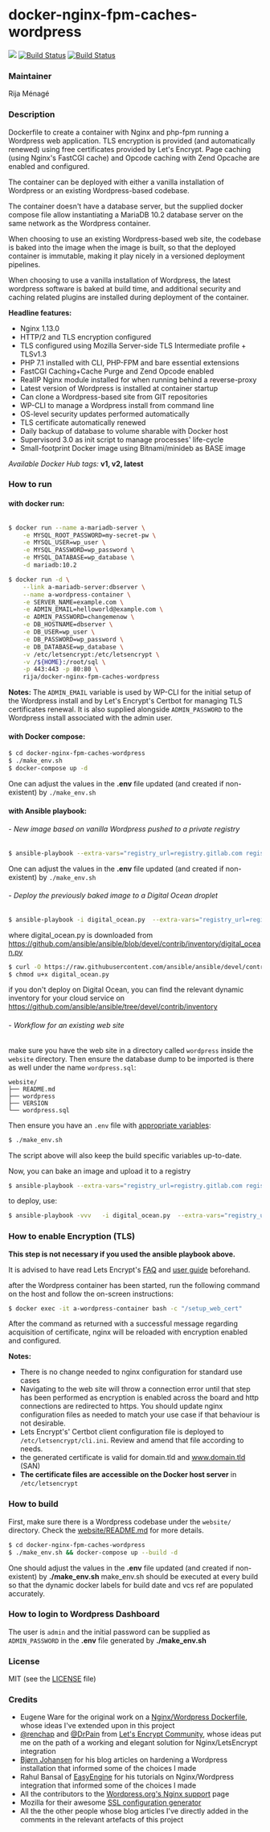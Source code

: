 # docker-nginx-fpm-caches-wordpress

[![](https://images.microbadger.com/badges/image/rija/docker-nginx-fpm-caches-wordpress.svg)](https://microbadger.com/images/rija/docker-nginx-fpm-caches-wordpress "Get your own image badge on microbadger.com")
[![Build Status](https://img.shields.io/badge/docker%20hub-automated%20build-ff69b4.svg)](https://hub.docker.com/r/rija/docker-nginx-fpm-caches-wordpress/)
[![Build Status](https://travis-ci.org/rija/docker-nginx-fpm-caches-wordpress.svg?branch=master)](https://travis-ci.org/rija/docker-nginx-fpm-caches-wordpress)


### Maintainer

Rija Ménagé

### Description

Dockerfile to create a container with Nginx and php-fpm running a Wordpress web application.
TLS encryption is provided (and automatically renewed) using free certificates provided by Let's Encrypt.
Page caching (using Nginx's FastCGI cache) and Opcode caching with Zend Opcache are enabled and configured.

The container can be deployed with either a vanilla installation of Wordpress or an existing Wordpress-based codebase.

The container doesn't have a database server, but the supplied docker compose file allow instantiating a MariaDB 10.2 database server on the same network as the Wordpress container.

When choosing to use an existing Wordpress-based web site, the codebase is baked into the image when the image is built, so that the deployed container is immutable, making it play nicely in a versioned deployment pipelines.

When choosing to use a vanilla installation of Wordpress, the latest wordpress software is baked at build time, and additional security and caching related plugins are installed during deployment of the container.


**Headline features:**
* Nginx 1.13.0
* HTTP/2 and TLS encryption configured
* TLS configured using Mozilla Server-side TLS Intermediate profile + TLSv1.3
* PHP 7.1 installed with CLI, PHP-FPM and bare essential extensions
* FastCGI Caching+Cache Purge and Zend Opcode enabled
* RealIP Nginx module installed for when running behind a reverse-proxy
* Latest version of Wordpress is installed at container startup
* Can clone a Wordpress-based site from GIT repositories
* WP-CLI to manage a Wordpress install from command line
* OS-level security updates performed automatically
* TLS certificate automatically renewed
* Daily backup of database to volume sharable with Docker host
* Supervisord 3.0 as init script to manage processes' life-cycle
* Small-footprint Docker image using Bitnami/minideb as BASE image



*Available Docker Hub tags:* **v1, v2, latest**

### How to run


#### with docker run:

```bash

$ docker run --name a-mariadb-server \
	-e MYSQL_ROOT_PASSWORD=my-secret-pw \
	-e MYSQL_USER=wp_user \
	-e MYSQL_PASSWORD=wp_password \
	-e MYSQL_DATABASE=wp_database \
	-d mariadb:10.2

$ docker run -d \
	--link a-mariadb-server:dbserver \
	--name a-wordpress-container \
	-e SERVER_NAME=example.com \
	-e ADMIN_EMAIL=helloworld@example.com \
	-e ADMIN_PASSWORD=changemenow \
	-e DB_HOSTNAME=dbserver \
	-e DB_USER=wp_user \
	-e DB_PASSWORD=wp_password \
	-e DB_DATABASE=wp_database \
	-v /etc/letsencrypt:/etc/letsencrypt \
	-v /${HOME}:/root/sql \
	-p 443:443 -p 80:80 \
	rija/docker-nginx-fpm-caches-wordpress

```


**Notes:**
The ``ADMIN_EMAIL`` variable is used by WP-CLI for the initial setup of the Wordpress install and by Let's Encrypt's Certbot for managing TLS certificates renewal. It is also supplied alongside ``ADMIN_PASSWORD`` to the Wordpress install associated with the admin user.

#### with Docker compose:

```bash
$ cd docker-nginx-fpm-caches-wordpress
$ ./make_env.sh
$ docker-compose up -d
```

One can adjust the values in the **.env** file updated (and created if non-existent) by ``./make_env.sh``

#### with Ansible playbook:

###### - New image based on vanilla Wordpress pushed to a private registry

```bash
$ ansible-playbook --extra-vars="registry_url=registry.gitlab.com registry_user=foobar force_build=yes download_wp=yes" ansible/press-site.yml
```

One can adjust the values in the **.env** file updated (and created if non-existent) by ``./make_env.sh``


###### - Deploy the previously baked image to a Digital Ocean droplet

```bash
$ ansible-playbook -i digital_ocean.py  --extra-vars="registry_url=registry.gitlab.com registry_user=foobar docker_host_user=docker" ansible/deploy-site.yml
```

where digital_ocean.py is downloaded from https://github.com/ansible/ansible/blob/devel/contrib/inventory/digital_ocean.py

```bash
$ curl -O https://raw.githubusercontent.com/ansible/ansible/devel/contrib/inventory/digital_ocean.py
$ chmod u+x digital_ocean.py
```

if you don't deploy on Digital Ocean, you can find the relevant dynamic inventory for your cloud service on https://github.com/ansible/ansible/tree/devel/contrib/inventory


###### - Workflow for an existing web site

make sure you have the web site in a directory called ``wordpress`` inside the ``website`` directory. Then ensure the database dump to be imported is there as well under the name ``wordpress.sql``:

```
website/
├── README.md
├── wordpress
├── VERSION
└── wordpress.sql
```

Then ensure you have an ``.env`` file with [appropriate variables](docs/env-sample):

```bash
$ ./make_env.sh

```
 
The script above will also keep the build specific variables up-to-date.

Now, you can bake an image and upload it to a registry

```bash
$ ansible-playbook --extra-vars="registry_url=registry.gitlab.com registry_user=foobar force_build=yes" ansible/press-site.yml
```


to deploy, use: 

```bash
$ ansible-playbook -vvv   -i digital_ocean.py  --extra-vars="registry_url=registry.gitlab.com registry_user=hkims docker_host_user=dodoho update_image=yes" ansible/deploy-site.yml
```

### How to enable Encryption (TLS)

**This step is not necessary if you used the ansible playbook above.**

It is advised to have read Lets Encrypt's [FAQ](https://community.letsencrypt.org/c/docs/) and [user guide](https://letsencrypt.readthedocs.org/en/latest/index.html)  beforehand.

after the Wordpress container has been started, run the following command on the host and follow the on-screen instructions:

```bash
$ docker exec -it a-wordpress-container bash -c "/setup_web_cert"
```

After the command as returned with a successful message regarding acquisition of certificate, nginx will be reloaded with encryption enabled and configured.

**Notes:**
 * There is no change needed to nginx configuration for standard use cases
 * Navigating to the web site will throw a connection error until that step has been performed as encryption is enabled across the board and http connections are redirected to https. You should update nginx configuration files as needed to match your use case if that behaviour is not desirable.
 * Lets Encrypt's' Certbot client configuration file is deployed to ``/etc/letsencrypt/cli.ini``. Review and amend that file according to needs.
 * the generated certificate is valid for domain.tld and www.domain.tld (SAN)
 * **The certificate files are accessible on the Docker host server** in ``/etc/letsencrypt``


### How to build

First, make sure there is a Wordpress codebase under the ``website/`` directory.
Check the [website/README.md](website/README.md) for more details.

 ```bash
 $ cd docker-nginx-fpm-caches-wordpress
 $ ./make_env.sh && docker-compose up --build -d
 ```

One should adjust the values in the **.env** file updated (and created if non-existent) by **./make_env.sh**
make_env.sh should be executed at every build so that the dynamic docker labels for build date and vcs ref are populated accurately.

### How to login to Wordpress Dashboard

The user is ``admin`` and the initial password can be supplied as ``ADMIN_PASSWORD`` in the **.env** file generated by  **./make_env.sh**


### License

MIT (see the [LICENSE](https://github.com/rija/docker-nginx-fpm-caches-wordpress/blob/master/LICENSE) file)

### Credits

* Eugene Ware for the original work on a [Nginx/Wordpress Dockerfile](https://github.com/eugeneware/docker-wordpress-nginx), whose ideas I've extended upon in this project
* [@renchap](https://community.letsencrypt.org/t/howto-easy-cert-generation-and-renewal-with-nginx/3491/5) and [@DrPain](https://community.letsencrypt.org/t/nginx-installation/3502/5) from [Let's Encrypt Community](https://community.letsencrypt.org/), whose ideas put me on the path of a working and elegant solution for Nginx/LetsEncrypt integration
* [Bjørn Johansen](https://bjornjohansen.no) for his blog articles on hardening a Wordpress installation that informed some of the choices I made
* Rahul Bansal of [EasyEngine](https://easyengine.io/wordpress-nginx/tutorials/) for his tutorials on Nginx/Wordpress integration that informed some of the choices I made
* All the contributors to the [Wordpress.org's Nginx support](http://codex.wordpress.org/Nginx) page
* Mozilla for their awesome [SSL configuration generator](https://mozilla.github.io/server-side-tls/ssl-config-generator/)
* All the the other people whose blog articles I've directly added in the comments in the relevant artefacts of this project
